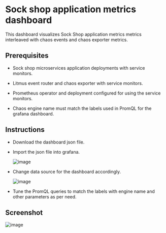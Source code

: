 # Sock shop application metrics dashboard

This dashboard visualizes Sock Shop application metrics metrics interleaved with chaos events and chaos exporter metrics. 

## Prerequisites 

- Sock shop microservices application deployments with service monitors.

- Litmus event router and chaos exporter with service monitors.

- Prometheus operator and deployment configured for using the service monitors.

- Chaos engine name must match the labels used in PromQL for the grafana dashboard.

## Instructions

- Download the dashboard json file.

- Import the json file into grafana.

  ![image](https://github.com/litmuschaos/litmus/blob/monitoring-and-demo/demo/sample-applications/sock-shop/screenshots/chaos-workflow-representation.png?raw=true)

- Change data source for the dashboard accordingly.

  ![image](https://github.com/litmuschaos/litmus/blob/monitoring-and-demo/demo/sample-applications/sock-shop/screenshots/chaos-workflow-representation.png?raw=true)

- Tune the PromQL queries to match the labels with engine name and other parameters as per need.


## Screenshot

  ![image](https://github.com/litmuschaos/litmus/blob/monitoring-and-demo/demo/sample-applications/sock-shop/screenshots/chaos-workflow-representation.png?raw=true)